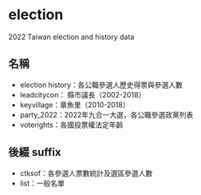 # election
2022 Taiwan election and history data

名稱
-------------
* election history：各公職參選人歷史得票與參選人數
* leadcitycon： 縣市議長（2002-2018）
* keyvillage：章魚里（2010-2018）
* party_2022：2022年九合一大選，各公職參選政黨列表
* voterights：各國投票權法定年齡

後綴 suffix
--------------
* ctksof：各參選人票數統計及選區參選人數
* list：一般名單
